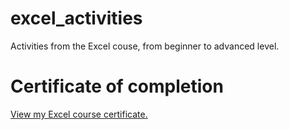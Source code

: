 # excel_activities
Activities from the Excel couse, from beginner to advanced level.
# Certificate of completion
[View my Excel course certificate.]([certificado-curso-excel.pdf](https://github.com/zavanp/excel_activities/blob/main/Pedro%20Henrique%20Zavan%20Ferreira%20-%20Curso%20Excel_%20domine%20o%20editor%20de%20planilhas%20-%20Alura.pdf))
